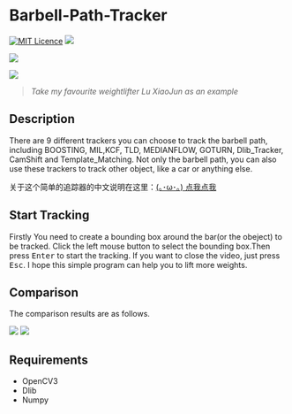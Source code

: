 # Barbell-Path-Tracker
[![MIT Licence](https://badges.frapsoft.com/os/mit/mit.svg?v=103)](https://opensource.org/licenses/mit-license.php)
![](https://img.shields.io/badge/language-python-orange.svg)

![](Result/luxiaojun.gif)    

![](Result/luxiaojun.jpg)

>*Take my favourite weightlifter Lu XiaoJun as an example*     
## Description  
        
There are 9 different trackers you can choose to track the barbell path, including BOOSTING, MIL,KCF, TLD, MEDIANFLOW, GOTURN, Dlib_Tracker, CamShift and Template_Matching. Not only the barbell path, you can also use these trackers to track other object, like a car or anything else.
    
关于这个简单的追踪器的中文说明在这里：[(｡･ω･｡) 点我点我](http://marticles.github.io/2018/05/05/基于OpenCV与Dlib的杠铃轨迹追踪器/)

## Start Tracking    
Firstly You need to create a bounding box around the bar(or the obeject) to be tracked. Click the left mouse button to select the bounding box.Then press <kbd>Enter</kbd> to start the tracking. If you want to close the video, just press <kbd>Esc</kbd>. I hope this simple program can help you to lift more weights.   

## Comparison
The comparison results are as follows.

<img src="Result/avg_fps.svg">      
      
<img src="Result/fps.svg">      
      

## Requirements   
     
* OpenCV3
* Dlib
* Numpy
    
 



